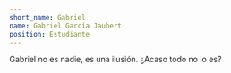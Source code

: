 ```yaml
---
short_name: Gabriel
name: Gabriel García Jaubert
position: Estudiante
---
```

Gabriel no es nadie, es una ilusión. ¿Acaso todo no lo es?
